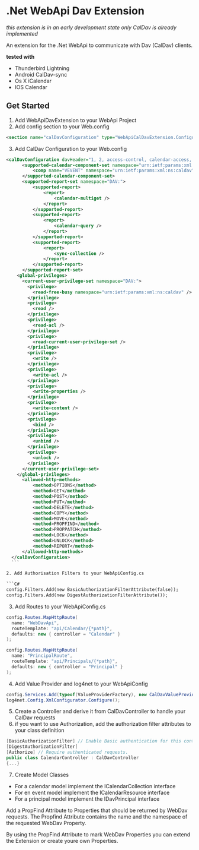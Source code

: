 # .Net WebApi Dav Extension

*this extension is in an early development state*
*only CalDav is already implemented*

An extension for the .Net WebApi to communicate with Dav (CalDav) clients.

**tested with**
* Thunderbird Lightning
* Android CalDav-sync
* Os X iCalendar
* IOS Calendar

## Get Started

1. Add WebApiDavExtension to your WebApi Project
2. Add config section to your Web.config

  ``` XML
  <section name="calDavConfiguration" type="WebApiCalDavExtension.Configuration.CalDavConfigurationSectionHandler, WebApiCalDavExtension" />
  ```

3. Add CalDav Configuration to your Web.config

  ```XML
  <calDavConfiguration davHeader="1, 2, access-control, calendar-access, access-control, calendarserver-principal-property-search" xmlns:d="DAV:" xmlns:cal="urn:ietf:params:xml:ns:caldav">
  		<supported-calendar-component-set namespace="urn:ietf:params:xml:ns:caldav">
  			<comp name="VEVENT" namespace="urn:ietf:params:xml:ns:caldav"></comp>
  		</supported-calendar-component-set>
  		<supported-report-set namespace="DAV:">
  			<supported-report>
  				<report>
  					<calendar-multiget />
  				</report>
  			</supported-report>
  			<supported-report>
  				<report>
  					<calendar-query />
  				</report>
  			</supported-report>
  			<supported-report>
  				<report>
  					<sync-collection />
  				</report>
  			</supported-report>
  		</supported-report-set>
      <global-privileges>
        <current-user-privilege-set namespace="DAV:">
          <privilege>
            <read-free-busy namespace="urn:ietf:params:xml:ns:caldav" />
          </privilege>
          <privilege>
            <read />
          </privilege>
          <privilege>
            <read-acl />
          </privilege>
          <privilege>
            <read-current-user-privilege-set />
          </privilege>
          <privilege>
            <write />
          </privilege>
          <privilege>
            <write-acl />
          </privilege>
          <privilege>
            <write-properties />
          </privilege>
          <privilege>
            <write-content />
          </privilege>
          <privilege>
            <bind />
          </privilege>
          <privilege>
            <unbind />
          </privilege>
          <privilege>
            <unlock />
          </privilege>
        </current-user-privilege-set>
      </global-privileges>
  		<allowed-http-methods>
  			<method>OPTIONS</method>
  			<method>GET</method>
  			<method>POST</method>
  			<method>PUT</method>
  			<method>DELETE</method>
  			<method>COPY</method>
  			<method>MOVE</method>
  			<method>PROPFIND</method>
  			<method>PROPPATCH</method>
  			<method>LOCK</method>
  			<method>UNLOCK</method>
  			<method>REPORT</method>
  		</allowed-http-methods>
  	</calDavConfiguration>
  	```

2. Add Authorisation Filters to your WebApiConfig.cs

  ```C#
  config.Filters.Add(new BasicAuthorizationFilterAttribute(false));
  config.Filters.Add(new DigestAuthorizationFilterAttribute());
  ```

3. Add Routes to your WebApiConfig.cs

  ```C#
  config.Routes.MapHttpRoute(
    name: "WebDavApi",
    routeTemplate: "api/Calendar/{*path}",
    defaults: new { controller = "Calendar" }
  );
  
  config.Routes.MapHttpRoute(
    name: "PrincipalRoute",
    routeTemplate: "api/Principals/{*path}",
    defaults: new { controller = "Principal" }
  );
  ```

4. Add Value Provider and log4net to your WebApiConfig

  ```C#
  config.Services.Add(typeof(ValueProviderFactory), new CalDavValueProviderFactory());
  log4net.Config.XmlConfigurator.Configure();
  ```

5. Create a Controller and derive it from CalDavController to handle your CalDav requests
6. if you want to use Authorization, add the authorization filter attributes to your class definition

  ```C#
  [BasicAuthorizationFilter] // Enable Basic authentication for this controller.
  [DigestAuthorizationFilter]
  [Authorize] // Require authenticated requests.
  public class CalendarController : CalDavController
  {...}
  ```
  
7. Create Model Classes

  * For a calendar model implement the ICalendarCollection interface
  * For en event model implement the ICalendarResource interface
  * For a principal model implement the IDavPrincipal interface
  
  Add a PropFind Attribute to Properties that should be returned by WebDav requests. The Propfind Attribute contains the name and the namespace of the requested WebDav Property. 

  By using the PropFind Attribute to mark WebDav Properties you can extend the Extension or create youre own Properties.
